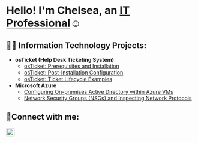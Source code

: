 <h1> Hello! I'm Chelsea, an <a href="https://linkedin.com/in/chelseareeves1058">IT Professional</a>☺</h1>
 <h2>👨‍💻 Information Technology Projects:</h2>

- <b>osTicket (Help Desk Ticketing System)</b>
  - [osTicket: Prerequisites and Installation](https://github.com/ChelseaReeves/osticket-prereqs)
  - [osTicket: Post-Installation Configuration](https://github.com/ChelseaReeves/post-install-config)
  - [osTicket: Ticket Lifecycle Examples](https://github.com/ChelseaReeves/ticket-lifecycle)
- <b>Microsoft Azure</b>
  - [Configuring On-premises Active Directory within Azure VMs](https://github.com/ChelseaReeves/configure-ad)
  - [Network Security Groups (NSGs) and Inspecting Network Protocols](https://github.com/ChelseaReeves/azure-network-protocols)

<h2>🤳Connect with me:</h2>

[<img align="left" alt="Chelsea | LinkedIn" width="22px" src="https://cdn.jsdelivr.net/npm/simple-icons@v3/icons/linkedin.svg" />][linkedin]


[linkedin]: https://linkedin.com/in/ChelseaReeves1058


